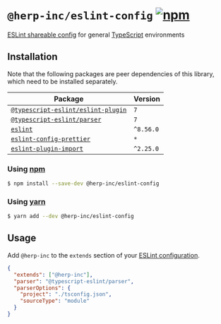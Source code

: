 # `@herp-inc/eslint-config` [![npm](https://img.shields.io/npm/v/@herp-inc/eslint-config)](https://www.npmjs.com/package/@herp-inc/eslint-config)

[ESLint shareable config](https://eslint.org/docs/developer-guide/shareable-configs) for general [TypeScript](https://www.typescriptlang.org/) environments

## Installation

Note that the following packages are peer dependencies of this library, which need to be installed separately.

| Package                                                                                              | Version   |
| ---------------------------------------------------------------------------------------------------- | --------- |
| [`@typescript-eslint/eslint-plugin`](https://www.npmjs.com/package/@typescript-eslint/eslint-plugin) | `7`       |
| [`@typescript-eslint/parser`](https://www.npmjs.com/package/@typescript-eslint/parser)               | `7`       |
| [`eslint`](https://www.npmjs.com/package/eslint)                                                     | `^8.56.0` |
| [`eslint-config-prettier`](https://www.npmjs.com/package/eslint-config-prettier)                     | `*`       |
| [`eslint-plugin-import`](https://www.npmjs.com/package/eslint-plugin-import)                         | `^2.25.0` |

### Using [npm](https://www.npmjs.com/)

```sh
$ npm install --save-dev @herp-inc/eslint-config
```

### Using [yarn](https://yarnpkg.com/)

```sh
$ yarn add --dev @herp-inc/eslint-config
```

## Usage

Add `@herp-inc` to the `extends` section of your [ESLint configuration](http://eslint.org/docs/user-guide/configuring).

```json
{
  "extends": ["@herp-inc"],
  "parser": "@typescript-eslint/parser",
  "parserOptions": {
    "project": "./tsconfig.json",
    "sourceType": "module"
  }
}
```
